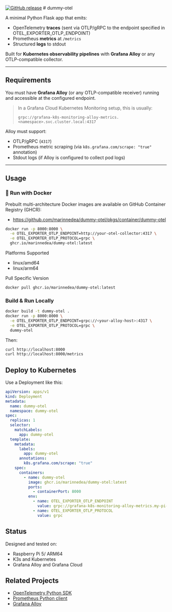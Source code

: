 [![GitHub release](https://img.shields.io/github/v/release/marinnedea/dummy-otel)](https://github.com/marinnedea/dummy-otel/releases) # dummy-otel

A minimal Python Flask app that emits:

- OpenTelemetry **traces** (sent via OTLP/gRPC to the endpoint specified in OTEL_EXPORTER_OTLP_ENDPOINT)
- Prometheus **metrics** at `/metrics`
- Structured **logs** to stdout

Built for **Kubernetes observability pipelines** with **Grafana Alloy** or any OTLP-compatible collector.

---

## Requirements

You must have **Grafana Alloy** (or any OTLP-compatible receiver) running and accessible at the configured endpoint.

> In a Grafana Cloud Kubernetes Monitoring setup, this is usually:
> ```
> grpc://grafana-k8s-monitoring-alloy-metrics.<namespace>.svc.cluster.local:4317
> ```

Alloy must support:
- OTLP/gRPC (`4317`)
- Prometheus metric scraping (via `k8s.grafana.com/scrape: "true"` annotation)
- Stdout logs (if Alloy is configured to collect pod logs)

---

## Usage

### 🐳 Run with Docker

Prebuilt multi-architecture Docker images are available on GitHub Container Registry (GHCR):
- https://github.com/marinnedea/dummy-otel/pkgs/container/dummy-otel


```bash
docker run -p 8000:8000 \
  -e OTEL_EXPORTER_OTLP_ENDPOINT=http://your-otel-collector:4317 \
  -e OTEL_EXPORTER_OTLP_PROTOCOL=grpc \
  ghcr.io/marinnedea/dummy-otel:latest
```

Platforms Supported
- linux/amd64
- linux/arm64

Pull Specific Version
```bash
docker pull ghcr.io/marinnedea/dummy-otel:latest
```

### Build & Run Locally

```bash
docker build -t dummy-otel .
docker run -p 8000:8000 \
  -e OTEL_EXPORTER_OTLP_ENDPOINT=grpc://<your-alloy-host>:4317 \
  -e OTEL_EXPORTER_OTLP_PROTOCOL=grpc \
  dummy-otel
```

Then:
```bash
curl http://localhost:8000
curl http://localhost:8000/metrics
```

## Deploy to Kubernetes

Use a Deployment like this:
```yaml
apiVersion: apps/v1
kind: Deployment
metadata:
  name: dummy-otel
  namespace: dummy-otel
spec:
  replicas: 1
  selector:
    matchLabels:
      app: dummy-otel
  template:
    metadata:
      labels:
        app: dummy-otel
      annotations:
        k8s.grafana.com/scrape: "true"
    spec:
      containers:
        - name: dummy-otel
          image: ghcr.io/marinnedea/dummy-otel:latest
          ports:
            - containerPort: 8000
          env:
            - name: OTEL_EXPORTER_OTLP_ENDPOINT
              value: grpc://grafana-k8s-monitoring-alloy-metrics.my-pi-namespace.svc.cluster.local:4317
            - name: OTEL_EXPORTER_OTLP_PROTOCOL
              value: grpc
```

## Status

Designed and tested on:

  - Raspberry Pi 5/ ARM64
  - K3s and Kubernetes
  - Grafana Alloy and Grafana Cloud

## Related Projects

  - [OpenTelemetry Python SDK](https://opentelemetry.io/docs/instrumentation/python/)
  - [Prometheus Python client](https://github.com/prometheus/client_python)
  - [Grafana Alloy](https://grafana.com/docs/alloy/)


